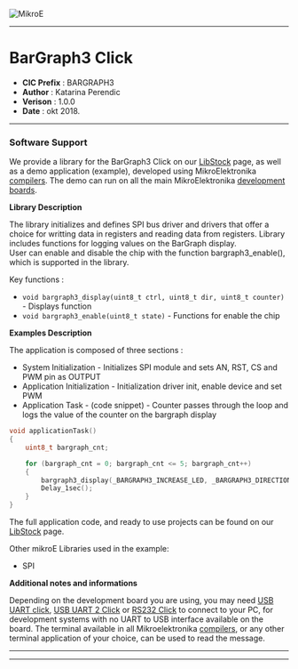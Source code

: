 ![MikroE](http://www.mikroe.com/img/designs/beta/logo_small.png)

---

# BarGraph3 Click

- **CIC Prefix**  : BARGRAPH3
- **Author**      : Katarina Perendic
- **Verison**     : 1.0.0
- **Date**        : okt 2018.

---


### Software Support

We provide a library for the BarGraph3 Click on our [LibStock](https://libstock.mikroe.com/projects/view/2615/bargraph-3-click) 
page, as well as a demo application (example), developed using MikroElektronika 
[compilers](http://shop.mikroe.com/compilers). The demo can run on all the main 
MikroElektronika [development boards](http://shop.mikroe.com/development-boards).

**Library Description**

The library initializes and defines SPI bus driver and drivers that offer a choice for writting data in registers and reading data from registers. 
Library includes functions for logging values on the BarGraph display.  
User can enable and disable the chip with the function bargraph3_enable(), which is supported in the library. 

Key functions :

- ``` void bargraph3_display(uint8_t ctrl, uint8_t dir, uint8_t counter) ``` -  Displays function
- ``` void bargraph3_enable(uint8_t state) ``` - Functions for enable the chip

**Examples Description**

The application is composed of three sections :

- System Initialization - Initializes SPI module and sets AN, RST, CS and PWM pin as OUTPUT
- Application Initialization - Initialization driver init, enable device and set PWM
- Application Task - (code snippet) - Counter passes through the loop and logs the value of the counter on the bargraph display


```.c
void applicationTask()
{
    uint8_t bargraph_cnt;

    for (bargraph_cnt = 0; bargraph_cnt <= 5; bargraph_cnt++)
    {
        bargraph3_display(_BARGRAPH3_INCREASE_LED, _BARGRAPH3_DIRECTION_BOTTOM_TO_TOP, bargraph_cnt);
        Delay_1sec();
    }
}
```

The full application code, and ready to use projects can be found on our 
[LibStock](https://libstock.mikroe.com/projects/view/2615/bargraph-3-click) page.

Other mikroE Libraries used in the example:

- SPI

**Additional notes and informations**

Depending on the development board you are using, you may need 
[USB UART click](http://shop.mikroe.com/usb-uart-click), 
[USB UART 2 Click](http://shop.mikroe.com/usb-uart-2-click) or 
[RS232 Click](http://shop.mikroe.com/rs232-click) to connect to your PC, for 
development systems with no UART to USB interface available on the board. The 
terminal available in all Mikroelektronika 
[compilers](http://shop.mikroe.com/compilers), or any other terminal application 
of your choice, can be used to read the message.

---
---

